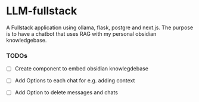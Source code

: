# LLM-fullstack
A Fullstack application using ollama, flask, postgre and next.js. The purpose is to have a chatbot that uses RAG with my personal obsidian knowledgebase. 

### TODOs
- [ ] Create component to embed obsidian knowlegdebase
- [ ] Add Options to each chat for e.g. adding context
- [ ] Add Option to delete messages and chats

